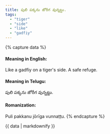 ```yaml
---
title: పులి పక్కను జోరీగ వున్నట్టు.
tags:
  - "tiger"
  - "side"
  - "like"
  - "gadfiy"
---
```


{% capture data %}
#### Meaning in English:
Like a gadfiy on a tiger's side.
A safe refuge.

#### Meaning in Telugu:
పులి పక్కను జోరీగ వున్నట్టు.

#### Romanization:
Puli pakkanu jōrīga vunnaṭṭu.
{% endcapture %}

{{ data | markdownify }}


